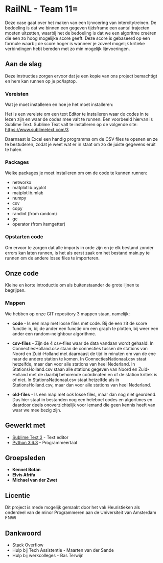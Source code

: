# RailNL - Team 11=

Deze case gaat over het maken van een lijnvoering van intercitytreinen. De bedoeling is dat we binnen een gegeven tijdsframe een aantal trajecten moeten uitzetten, waarbij het de bedoeling is dat we een algoritme creëren die een zo hoog mogelijke score geeft. Deze score is gebaseerd op een formule waarbij de score hoger is wanneer je zoveel mogelijk kritieke verbindingen hebt bereden met zo min mogelijk lijnvoeringen. 

## Aan de slag

Deze instructies zorgen ervoor dat je een kopie van ons project bemachtigt en hem kan runnen op je pc/laptop.

### Vereisten

Wat je moet installeren en hoe je het moet installeren:

Het is een vereiste om een text Editor te installeren waar de codes in te lezen zijn en waar de codes mee valt te runnen. Een voorbeeld hiervan is Sublime Text. Sublime Text valt te installeren op de volgende site: https://www.sublimetext.com/3

Daarnaast is Excel een handig programma om de CSV files te openen en ze te bestuderen, zodat je weet wat er in staat om zo de juiste gegevens eruit te halen.

### Packages 

Welke packages je moet installeren om om de code te kunnen runnen:

* networkx
* matplotlib.pyplot
* matplotlib.mlab
* numpy
* csv
* copy
* randint (from random)
* gc
* operator (from itemgetter)

### Opstarten code

Om ervoor te zorgen dat alle imports in orde zijn en je elk bestand zonder errors kan laten runnen, is het als eerst zaak om het bestand main.py te runnen om de andere losse files te importeren.

## Onze code

Kleine en korte introductie om als buitenstaander de grote lijnen te begrijpen.

### Mappen

We hebben op onze GIT repository 3 mappen staan, namelijk: 
* **code** - Is een map met losse files met code. Bij de een zit de score functie in, bij de ander een functie om een graph te plotten, bij weer een ander een random-neighbour algorithme. 

* **csv-files** - Zijn de 4 csv-files waar de data vandaan wordt gehaald. In ConnectiesHolland.csv staan de connecties tussen de stations van Noord en Zuid-Holland met daarnaast de tijd in minuten om van de ene naar de andere station te komen. In ConnectiesNationaal.csv staat hetzelfde, maar dan voor alle stations van heel Nederland. In StationsHolland.csv staan alle stations gegeven van Noord en Zuid-Holland met de daarbij behorende coördinaten en of de station kritiek is of niet. In StationsNationaal.csv staat hetzelfde als in StationsHolland.csv, maar dan voor alle stations van heel Nederland.

* **old-files** - Is een map met ook losse files, maar dan nog niet geordend. Dus hier staat in bestanden nog een heleboel codes en algoritmes en daardoor deels onoverzichtelijk voor iemand die geen kennis heeft van waar we mee bezig zijn.

## Gewerkt met

* [Sublime Text 3](https://www.sublimetext.com/) - Text editor
* [Python 3.6.3](https://www.python.org/) - Programmeertaal

## Groepsleden

* **Kennet Botan**
* **Elvis Afrifa**
* **Michael van der Zwet**

## Licentie
Dit project is mede mogelijk gemaakt door het vak Heuristieken als onderdeel van de minor Programmeren aan de Universiteit van Amsterdam FNWI

## Dankwoord

* Stack Overflow
* Hulp bij Tech Assistentie - Maarten van der Sande
* Hulp bij werkcolleges - Bas Terwijn

